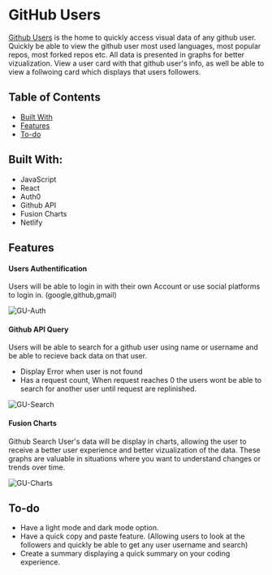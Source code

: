 # GitHub Users

[Github Users](https://mk-github-users.netlify.app/login) is the home to quickly access visual data of any github user. Quickly be able to view the github user most used languages, most popular repos, most forked repos etc.
All data is presented in graphs for better vizualization. View a user card with that github user's info, as well be able to view a follwoing card which displays that users followers.

## Table of Contents
* [Built With](#built-with)
* [Features](#features)
* [To-do](#to-do)

## Built With: 

- JavaScript 
- React 
- Auth0
- Github API
- Fusion Charts 
- Netlify

## Features 

#### Users Authentification 

Users will be able to login in with their own Account or use social platforms to login in. (google,github,gmail)

![GU-Auth](https://media.giphy.com/media/KaZmgHlxikMrlhCpBO/giphy.gif)

#### Github API Query

Users will be able to search for a github user using name or username and be able to recieve back data on that user.

- Display Error when user is not found
- Has a request count, When request reaches 0 the users wont be able to search for another user until request are replinished.

![GU-Search](https://media.giphy.com/media/ukrZ9EqOelV7ZDmvhB/giphy.gif)

#### Fusion Charts 

Github Search User's data will be display in charts, allowing the user to receive a better user experience and better vizualization of the data. These graphs are valuable in situations where you want to understand changes or trends over time. 

![GU-Charts](https://media.giphy.com/media/cXdJSFMJRhInDpMVkL/giphy.gif)

## To-do

- Have a light mode and dark mode option.
- Have a quick copy and paste feature. (Allowing users to look at the followers and quickly be able to get any user username and search)
- Create a summary displaying a quick summary on your coding experience.
